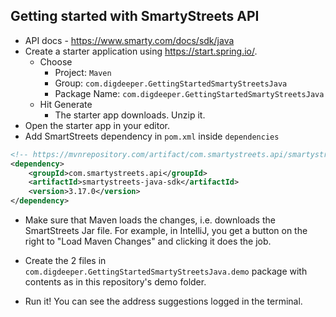 ## Getting started with SmartyStreets API

-   API docs - https://www.smarty.com/docs/sdk/java
-   Create a starter application using https://start.spring.io/.
    -   Choose
        -   Project: `Maven`
        -   Group: `com.digdeeper.GettingStartedSmartyStreetsJava`
        -   Package Name: `com.digdeeper.GettingStartedSmartyStreetsJava`
    -   Hit Generate
        -   The starter app downloads. Unzip it.
-   Open the starter app in your editor.
-   Add SmartStreets dependency in `pom.xml` inside `dependencies`

```xml
<!-- https://mvnrepository.com/artifact/com.smartystreets.api/smartystreets-java-sdk -->
<dependency>
    <groupId>com.smartystreets.api</groupId>
    <artifactId>smartystreets-java-sdk</artifactId>
    <version>3.17.0</version>
</dependency>
```

-   Make sure that Maven loads the changes, i.e. downloads the SmartStreets Jar file. For example, in IntelliJ, you get a button on the right to "Load Maven Changes" and clicking it does the job.

-   Create the 2 files in `com.digdeeper.GettingStartedSmartyStreetsJava.demo` package with contents as in this repository's demo folder.
-   Run it! You can see the address suggestions logged in the terminal.

